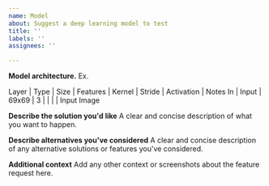 ```yaml
---
name: Model
about: Suggest a deep learning model to test
title: ''
labels: ''
assignees: ''

---
```


**Model architecture.**
Ex.

Layer | Type | Size | Features |  Kernel | Stride | Activation | Notes
In | Input | 69x69 | 3 | | | | Input Image

**Describe the solution you'd like**
A clear and concise description of what you want to happen.

**Describe alternatives you've considered**
A clear and concise description of any alternative solutions or features you've considered.

**Additional context**
Add any other context or screenshots about the feature request here.
